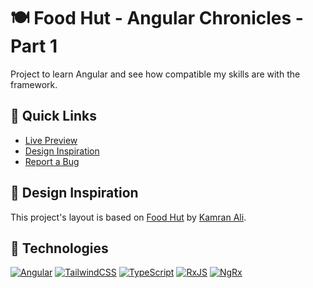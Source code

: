 # 🍽️ Food Hut - Angular Chronicles - Part 1

Project to learn Angular and see how compatible my skills are with the framework.

## 🔗 Quick Links
- [Live Preview](https://food-hut-angular-chronicles-1.netlify.app/)
- [Design Inspiration](https://www.figma.com/community/file/1103820487891554272)
- [Report a Bug](https://github.com/ricardo564/angular-chronicles-part-1/issues)

## 🎨 Design Inspiration
This project's layout is based on [Food Hut](https://www.figma.com/community/file/1103820487891554272) by [Kamran Ali](https://www.figma.com/@KamranAlime).

## 🚀 Technologies
[![Angular](https://img.shields.io/badge/Angular-DD0031?style=for-the-badge&logo=angular&logoColor=white)](https://angular.dev)
[![TailwindCSS](https://img.shields.io/badge/TailwindCSS-38B2AC?style=for-the-badge&logo=tailwind-css&logoColor=white)](https://tailwindcss.com)
[![TypeScript](https://img.shields.io/badge/TypeScript-3178C6?style=for-the-badge&logo=typescript&logoColor=white)](https://www.typescriptlang.org/)
[![RxJS](https://img.shields.io/badge/RxJS-B7178C?style=for-the-badge&logo=reactivex&logoColor=white)](https://rxjs.dev)
[![NgRx](https://img.shields.io/badge/NgRx-BA2BD2?style=for-the-badge&logo=redux&logoColor=white)](https://ngrx.io)
